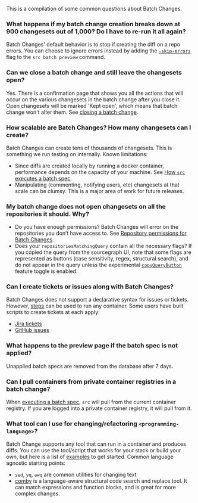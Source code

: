 
This is a compilation of some common questions about Batch Changes.

### What happens if my batch change creation breaks down at 900 changesets out of 1,000? Do I have to re-run it all again?
Batch Changes' default behavior is to stop if creating the diff on a repo errors. You can choose to ignore errors instead by adding the [`-skip-errors`](../../cli/references/batch/preview.md) flag to the `src batch preview` command.

### Can we close a batch change and still leave the changesets open?
Yes. There is a confirmation page that shows you all the actions that will occur on the various changesets in the batch change after you close it. Open changesets will be marked 'Kept open', which means that batch change won't alter them. See [closing a batch change](../how-tos/closing_or_deleting_a_batch_change.md#closing-a-batch-change).

### How scalable are Batch Changes? How many changesets can I create?
Batch Changes can create tens of thousands of changesets. This is something we run testing on internally.
Known limitations:

- Since diffs are created locally by running a docker container, performance depends on the capacity of your machine. See [How `src` executes a batch spec](../explanations/how_src_executes_a_batch_spec.md).
- Manipulating (commenting, notifying users, etc) changesets at that scale can be clumsy. This is a major area of work for future releases.

### My batch change does not open changesets on all the repositories it should. Why?
- Do you have enough permissions? Batch Changes will error on the repositories you don’t have access to. See [Repository permissions for Batch Changes](../explanations/permissions_in_batch_changes.md).
- Does your `repositoriesMatchingQuery` contain all the necessary flags? If you copied the query from the sourcegraph UI, note that some flags are represented as buttons (case sensitivity, regex, structural search), and do not appear in the query unless the experimental [`copyQueryButton`](https://github.com/sourcegraph/sourcegraph/pull/18317) feature toggle is enabled.

### Can I create tickets or issues along with Batch Changes?
Batch Changes does not support a declarative syntax for issues or tickets.
However, [steps](../references/batch_spec_yaml_reference.md#steps-run) can be used to run any container. Some users have built scripts to create tickets at each apply:

- [Jira tickets](https://github.com/sourcegraph/campaign-examples/tree/master/jira-tickets)
- [GitHub issues](https://github.com/sourcegraph/batch-change-examples/tree/main/github-issues)

### What happens to the preview page if the batch spec is not applied?
Unapplied batch specs are removed from the database after 7 days.

### Can I pull containers from private container registries in a batch change?
When [executing a batch spec](../explanations/how_src_executes_a_batch_spec.md), `src` will pull from the current container registry. If you are logged into a private container registry, it will pull from it.

### What tool can I use for changing/refactoring `<programming-language>`?

Batch Change supports any tool that can run in a container and produces diffs. You can use the tool/script that works for your stack or build your own, but here is a list of [examples](https://github.com/sourcegraph/batch-change-examples) to get started.
Common language agnostic starting points:

- `sed`, `yq`, `awq` are common utilities for changing text
- [comby](https://comby.dev/docs/overview) is a language-aware structural code search and replace tool. It can match expressions and function blocks, and is great for more complex changes.
